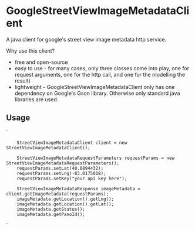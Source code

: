 # GoogleStreetViewImageMetadataClient
A java client for google's street view image metadata http service.

Why use this client?
* free and open-source
* easy to use - for many cases, only three classes come into play, one for request arguments, one for the http call, and one for the modelling the result)
* lightweight - GoogleStreetViewImageMetadataClient only has one dependency on Google's Gson library.  Otherwise only standard java libraries are used.

## Usage
`

        StreetViewImageMetadataClient client = new StreetViewImageMetadataClient();

        StreetViewImageMetadataRequestParameters requestParams = new StreetViewImageMetadataRequestParameters();
        requestParams.setLat(40.0894432);
        requestParams.setLng(-83.0175018);
        requestParams.setKey("your api key here");

        StreetViewImageMetadataResponse imageMetadata = client.getImageMetadata(requestParams);
        imageMetadata.getLocation().getLng();
        imageMetadata.getLocation().getLat();
        imageMetadata.getStatus();
        imageMetadata.getPanoId();
`
